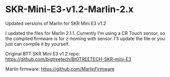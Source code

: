 # SKR-Mini-E3-v1.2-Marlin-2.x
Updated versions of Marlin for SKR Mini E3 v1.2

I updated the files for Marlin 2.1.1.
Currently I'm using a CR Touch sensor, so the compiled firmware is for z-homing with sensor. I'll update the file or you just can compile it by yourself.

Original BTT SKR Mini E3 v1.2 repo:
https://github.com/bigtreetech/BIGTREETECH-SKR-mini-E3

Marlin firmware:
https://github.com/MarlinFirmware
